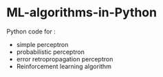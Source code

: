 # ML-algorithms-in-Python
Python code for :
- simple perceptron
- probabilistic perceptron 
- error retropropagation perceptron
- Reinforcement learning algorithm
